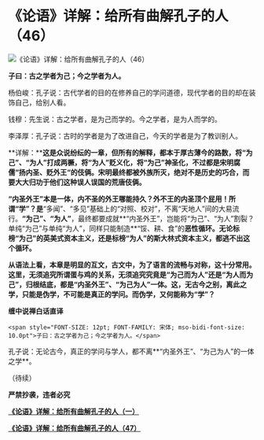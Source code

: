 《论语》详解：给所有曲解孔子的人（46）
====

			

![《论语》详解：给所有曲解孔子的人（46）](http://simg.sinajs.cn/blog7style/images/common/sg_trans.gif)

**子曰：古之学者为己；今之学者为人。**

杨伯峻：孔子说：古代学者的目的在修养自己的学问道德，现代学者的目的却在装饰自己，给别人看。

钱穆：先生说：古之学者，是为己而学的。今之学者，是为人而学的。

李泽厚：孔子说：古时的学者是为了改进自己，今天的学者是为了教训别人。

**详解：****这是众说纷纭的一章，但所有的解释，都本于厚古薄今的路数，将“为己”、“为人”打成两橛，将“为人”贬义化，将“为己”神圣化，不过都是宋明腐儒“扬内圣、贬外王“的伎俩。宋明最终都被外族所灭，绝对不是历史的巧合，而要大大归功于他们这种误人误国的荒唐伎俩。**

**“内圣外王”本是一体，内不圣的外王哪能持久？外不王的内圣顶个屁用！所谓“学”？是**“多闻”、“多见”基础上的“对照、校对”，不离“天地人”间的大易流行。**“为己”、“为人”**，最终都要成就**“内圣外王”，岂能将“为己”、“为人”割裂？单纯“为己”与单纯“为人”，同样只能制造**“馁、耕、食”的**恶性循环。无论标榜“为己”的英美式资本主义，还是标榜“为人”的斯大林式资本主义，都逃不出这个循环。**

**从语法上看，本章是明显的互文，古文中，为了语言的流畅与对称，这十分常用。这里，无须追究所谓蛋与鸡的关系，无须追究究竟是“为己而为人”**还是**“为人而为己”，**归根结底，都是**“内圣外王”、“为己为人”一体。这，无古今之别，离此之学，只能是伪学，不可能是真正的学问。而伪学，又何能称为“学”？**

**缠中说禅白话直译**
    
    <span style="FONT-SIZE: 12pt; FONT-FAMILY: 宋体; mso-bidi-font-size: 10.0pt">子曰：古之学者为己；今之学者为人。</span>

孔子说：无论古今，真正的学问与学人，都不离**“内圣外王”、“为己为人”的一体之学**。

（待续）

**严禁抄袭，违者必究**

[**《论语》详解：给所有曲解孔子的人（一）**](http://blog.sina.com.cn/u/486e105c010006n3)

[**《论语》详解：给所有曲解孔子的人（47）**](http://blog.sina.com.cn/u/486e105c0100087e)
